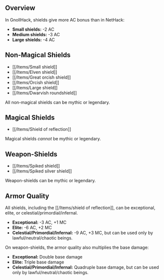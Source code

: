 ## Overview

In GnollHack, shields give more AC bonus than in NetHack:

- **Small shields:** -2 AC
- **Medium shields:** -3 AC
- **Large shields:** -4 AC

## Non-Magical Shields

- [[/Items/Small shield]]
- [[/Items/Elven shield]]
- [[/Items/Great orcish shield]]
- [[/Items/Orcish shield]]
- [[/Items/Large shield]]
- [[/Items/Dwarvish roundshield]]

All non-magical shields can be mythic or legendary.

## Magical Shields

- [[/Items/Shield of reflection]]

Magical shields *cannot* be mythic or legendary.

## Weapon-Shields

- [[/Items/Spiked shield]]
- [[/Items/Spiked silver shield]]

Weapon-shields can be mythic or legendary.

## Armor Quality

All shields, including the [[/Items/shield of reflection]], can be exceptional, elite, or celestial/primordial/infernal.

- **Exceptional:** -3 AC, +1 MC
- **Elite:** -6 AC, +2 MC
- **Celestial/Primordial/Infernal:** -9 AC, +3 MC, but can be used only by lawful/neutral/chaotic beings.

On weapon-shields, the armor quality also multiplies the base damage:

- **Exceptional:** Double base damage
- **Elite:** Triple base damage
- **Celestial/Primordial/Infernal:** Quadruple base damage, but can be used only by lawful/neutral/chaotic beings.
